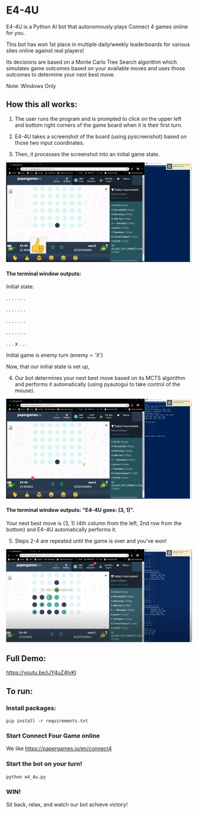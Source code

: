 # E4-4U

E4-4U is a Python AI bot that autonomously plays Connect 4 games online for you.

This bot has won 1st place in multiple daily/weekly leaderboards for various sites online against real players! 

Its decisions are based on a Monte Carlo Tree Search algorithm which simulates game outcomes based on your available moves and uses those outcomes to determine your next best move.

Note: Windows Only

<h2>How this all works:</h2>

1. The user runs the program and is prompted to click on the upper left and bottom right corners of the game board when it is their first turn.

2. E4-4U takes a screenshot of the board (using pyscreenshot) based on those two input coordinates.

3. Then, it processes the screenshot into an initial game state.

![capture-initial-state-demo](assets/capture-initial-state.gif)

<h4>The terminal window outputs:</h4>

Initial state:

. . . . . . .

. . . . . . .

. . . . . . .

. . . . . . .

. . . x . . . 

Initial game is enemy turn (enemy = 'X')

Now, that our initial state is set up,

4. Our bot determines your next best move based on its MCTS algorithm and performs it automatically (using pyautogui to take control of the mouse).

![perform-move-demo](assets/perform-move.gif)

<h4>The terminal window outputs: "E4-4U goes: (3, 1)".</h4>

Your next best move is (3, 1) (4th column from the left, 2nd row from the bottom) and E4-4U automatically performs it.

5. Steps 2-4 are repeated until the game is over and you've won!

![you-win](assets/you-win.png)

<h2>Full Demo:</h2>

https://youtu.be/iJY4uZ4lyKI

## To run:

### Install packages:
```
pip install -r requirements.txt
```

### Start Connect Four Game online
We like https://papergames.io/en/connect4

### Start the bot on your turn!
```
python e4_4u.py
```

### WIN!
Sit back, relax, and watch our bot achieve victory!

